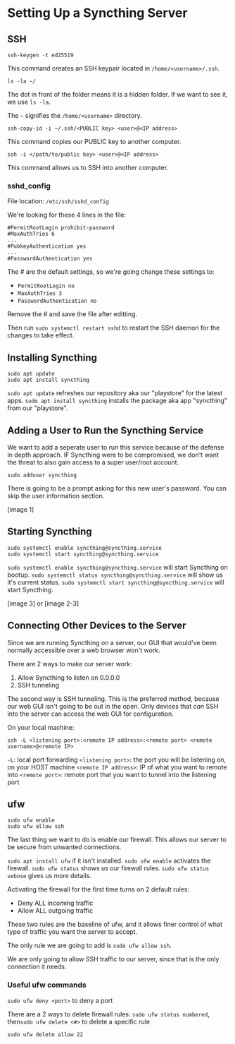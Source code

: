 # Setting Up a Syncthing Server

## SSH
```shell=
ssh-keygen -t ed25519
```
This command creates an SSH keypair located in ```/home/<username>/.ssh```.

```shell=
ls -la ~/
```
The dot in front of the folder means it is a hidden folder. If we want to see it, we use ```ls -la```.

The ```~``` signifies the ```/home/<username>``` directory.

```shell=
ssh-copy-id -i ~/.ssh/<PUBLIC key> <user>@<IP address>
```
This command copies our PUBLIC key to another computer.

```shell=
ssh -i </path/to/public key> <user>@<IP address>
```
This command allows us to SSH into another computer.

### sshd_config
File location: ```/etc/ssh/sshd_config```

We're looking for these 4 lines in the file:
```shell=
#PermitRootLogin prohibit-password
#MaxAuthTries 6
...
#PubkeyAuthentication yes
...
#PasswordAuthentication yes
```

The # are the default settings, so we're going change these settings to:
- ```PermitRootLogin no```
- ```MaxAuthTries 3```
- ```PasswordAuthentication no```

Remove the # and save the file after editting.

Then run ```sudo systemctl restart sshd``` to restart the SSH daemon for the changes to take effect.

## Installing Syncthing
```shell=
sudo apt update
sudo apt install syncthing
```
```sudo apt update``` refreshes our repository aka our "playstore" for the latest apps.
```sudo apt install syncthing``` installs the package aka app "syncthing" from our "playstore".

## Adding a User to Run the Syncthing Service
We want to add a seperate user to run this service because of the defense in depth approach. IF Syncthing were to be compromised, we don't want the threat to also gain access to a super user/root account.
```shell=
sudo adduser syncthing
```
There is going to be a prompt asking for this new user's password. You can skip the user information section.

[image 1]

## Starting Syncthing
```shell=
sudo systemctl enable syncthing@syncthing.service
sudo systemctl start syncthing@syncthing.service
```

```sudo systemctl enable syncthing@syncthing.service``` will start Syncthing on bootup.
```sudo systemctl status syncthing@syncthing.service``` will show us it's current status.
```sudo systemctl start syncthing@syncthing.service``` will start Syncthing.

[image 3] or [image 2-3]

## Connecting Other Devices to the Server
Since we are running Syncthing on a server, our GUI that would've been normally accessible over a web browser won't work.

There are 2 ways to make our server work:
1. Allow Syncthing to listen on 0.0.0.0
2. SSH tunneling

The second way is SSH tunneling. This is the preferred method, because our web GUI isn't going to be out in the open. Only devices that *can* SSH into the server can access the web GUI for configuration.

On your local machine:
```shell=
ssh -L <listening port>:<remote IP address>:<remote port> <remote username>@<remote IP>
```

```-L```: local port forwarding
```<listening port>```: the port you will be listening on, on your HOST machine
```<remote IP address>```: IP of what you want to remote into
```<remote port>```: remote port that you want to tunnel into the listening port 


## ufw
```shell=
sudo ufw enable
sudo ufw allow ssh
```

The last thing we want to do is enable our firewall. This allows our server to be secure from unwanted connections.

```sudo apt install ufw``` if it isn't installed.
```sudo ufw enable``` activates the firewall.
```sudo ufw status``` shows us our firewall rules.
```sudo ufw status vebose``` gives us more details.

Activating the firewall for the first time turns on 2 default rules:
- Deny ALL incoming traffic
- Allow ALL outgoing traffic

These two rules are the baseline of ufw, and it allows finer control of what type of traffic you want the server to accept.

The only rule we are going to add is ```sudo ufw allow ssh```.

We are only going to allow SSH traffic to our server, since that is the only connection it needs.

### Useful ufw commands
```sudo ufw deny <port>``` to deny a port

There are a 2 ways to delete firewall rules:
```sudo ufw status numbered```, then```sudo ufw delete <#>``` to delete a specific rule

```sudo ufw delete allow 22```
